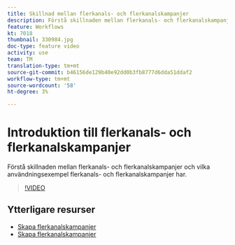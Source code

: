 ```yaml
---
title: Skillnad mellan flerkanals- och flerkanalskampanjer
description: Förstå skillnaden mellan flerkanals- och flerkanalskampanjer och vilka användningsexempel flerkanals- och flerkanalskampanjer har.
feature: Workflows
kt: 7018
thumbnail: 330984.jpg
doc-type: feature video
activity: use
team: TM
translation-type: tm+mt
source-git-commit: b46156de129b40e92dd0b3fb8777d6dda51ddaf2
workflow-type: tm+mt
source-wordcount: '58'
ht-degree: 3%

---
```



# Introduktion till flerkanals- och flerkanalskampanjer

Förstå skillnaden mellan flerkanals- och flerkanalskampanjer och vilka användningsexempel flerkanals- och flerkanalskampanjer har.

>[!VIDEO](https://video.tv.adobe.com/v/330984?quality=12)

## Ytterligare resurser

* [Skapa flerkanalskampanjer](/help/orchestrating-campaigns/cross-channel-campaigns.mdhelp/orchestrating-campaigns/cross-channel-campaigns.md)
* [Skapa flerkanalskampanjer](help/orchestrating-campaigns/multi-channel-campaigns.md)

